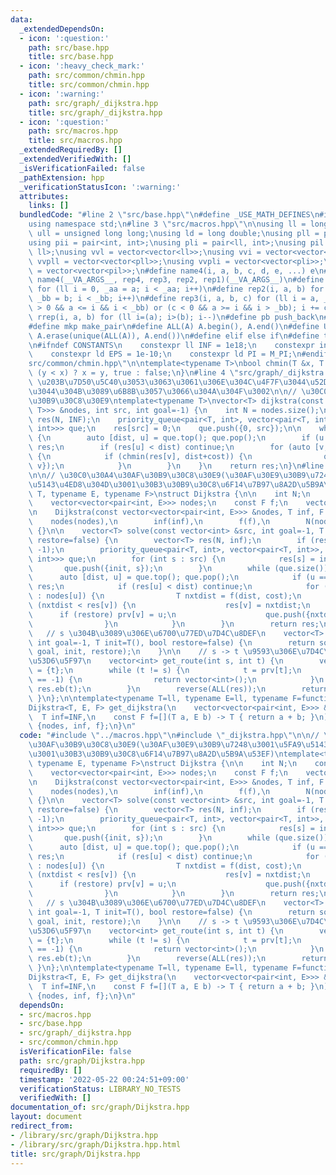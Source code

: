 ```yaml
---
data:
  _extendedDependsOn:
  - icon: ':question:'
    path: src/base.hpp
    title: src/base.hpp
  - icon: ':heavy_check_mark:'
    path: src/common/chmin.hpp
    title: src/common/chmin.hpp
  - icon: ':warning:'
    path: src/graph/_dijkstra.hpp
    title: src/graph/_dijkstra.hpp
  - icon: ':question:'
    path: src/macros.hpp
    title: src/macros.hpp
  _extendedRequiredBy: []
  _extendedVerifiedWith: []
  _isVerificationFailed: false
  _pathExtension: hpp
  _verificationStatusIcon: ':warning:'
  attributes:
    links: []
  bundledCode: "#line 2 \"src/base.hpp\"\n#define _USE_MATH_DEFINES\n#include <bits/stdc++.h>\n\
    using namespace std;\n#line 3 \"src/macros.hpp\"\n\nusing ll = long long;\nusing\
    \ ull = unsigned long long;\nusing ld = long double;\nusing pll = pair<ll, ll>;\n\
    using pii = pair<int, int>;\nusing pli = pair<ll, int>;\nusing pil = pair<int,\
    \ ll>;\nusing vvl = vector<vector<ll>>;\nusing vvi = vector<vector<int>>;\nusing\
    \ vvpll = vector<vector<pll>>;\nusing vvpli = vector<vector<pli>>;\nusing vvpil\
    \ = vector<vector<pil>>;\n#define name4(i, a, b, c, d, e, ...) e\n#define rep(...)\
    \ name4(__VA_ARGS__, rep4, rep3, rep2, rep1)(__VA_ARGS__)\n#define rep1(i, a)\
    \ for (ll i = 0, _aa = a; i < _aa; i++)\n#define rep2(i, a, b) for (ll i = a,\
    \ _bb = b; i < _bb; i++)\n#define rep3(i, a, b, c) for (ll i = a, _bb = b; (c\
    \ > 0 && a <= i && i < _bb) or (c < 0 && a >= i && i > _bb); i += c)\n#define\
    \ rrep(i, a, b) for (ll i=(a); i>(b); i--)\n#define pb push_back\n#define eb emplace_back\n\
    #define mkp make_pair\n#define ALL(A) A.begin(), A.end()\n#define UNIQUE(A) sort(ALL(A)),\
    \ A.erase(unique(ALL(A)), A.end())\n#define elif else if\n#define tostr to_string\n\
    \n#ifndef CONSTANTS\n    constexpr ll INF = 1e18;\n    constexpr int MOD = 1000000007;\n\
    \    constexpr ld EPS = 1e-10;\n    constexpr ld PI = M_PI;\n#endif\n#line 2 \"\
    src/common/chmin.hpp\"\n\ntemplate<typename T>\nbool chmin(T &x, T y) {\n    return\
    \ (y < x) ? x = y, true : false;\n}\n#line 4 \"src/graph/_dijkstra.hpp\"\n\n//\
    \ \u203B\u7D50\u5C40\u3053\u3063\u3061\u306E\u304C\u4F7F\u3044\u52DD\u624B\u3044\
    \u3044\u304B\u3089\u6B8B\u3057\u3066\u304A\u304F\u3002\n\n// \u30C0\u30A4\u30AF\
    \u30B9\u30C8\u30E9\ntemplate<typename T>\nvector<T> dijkstra(const vector<vector<pair<int,\
    \ T>>> &nodes, int src, int goal=-1) {\n    int N = nodes.size();\n    vector<T>\
    \ res(N, INF);\n    priority_queue<pair<T, int>, vector<pair<T, int>>, greater<pair<T,\
    \ int>>> que;\n    res[src] = 0;\n    que.push({0, src});\n\n    while (!que.empty())\
    \ {\n        auto [dist, u] = que.top(); que.pop();\n        if (u == goal) return\
    \ res;\n        if (res[u] < dist) continue;\n        for (auto [v, cost] : nodes[u])\
    \ {\n            if (chmin(res[v], dist+cost)) {\n                que.push({dist+cost,\
    \ v});\n            }\n        }\n    }\n    return res;\n}\n#line 3 \"src/graph/Dijkstra.hpp\"\
    \n\n// \u30C0\u30A4\u30AF\u30B9\u30C8\u30E9(\u30AF\u30E9\u30B9\u7248\u3001\u5FA9\
    \u5143\u4ED8\u304D\u3001\u30B3\u30B9\u30C8\u6F14\u7B97\u8A2D\u5B9A\u53EF)\ntemplate<typename\
    \ T, typename E, typename F>\nstruct Dijkstra {\n\n    int N;\n    const T inf;\n\
    \    vector<vector<pair<int, E>>> nodes;\n    const F f;\n    vector<int> prv;\n\
    \n    Dijkstra(const vector<vector<pair<int, E>>> &nodes, T inf, F f) :\n    \
    \    nodes(nodes),\n        inf(inf),\n        f(f),\n        N(nodes.size())\
    \ {}\n\n    vector<T> solve(const vector<int> &src, int goal=-1, T init=T(), bool\
    \ restore=false) {\n        vector<T> res(N, inf);\n        if (restore) prv.assign(N,\
    \ -1);\n        priority_queue<pair<T, int>, vector<pair<T, int>>, greater<pair<T,\
    \ int>>> que;\n        for (int s : src) {\n            res[s] = init;\n     \
    \       que.push({init, s});\n        }\n        while (que.size()) {\n      \
    \      auto [dist, u] = que.top(); que.pop();\n            if (u == goal) return\
    \ res;\n            if (res[u] < dist) continue;\n            for (auto [v, cost]\
    \ : nodes[u]) {\n                T nxtdist = f(dist, cost);\n                if\
    \ (nxtdist < res[v]) {\n                    res[v] = nxtdist;\n              \
    \      if (restore) prv[v] = u;\n                    que.push({nxtdist, v});\n\
    \                }\n            }\n        }\n        return res;\n    }\n\n \
    \   // s \u304B\u3089\u306E\u6700\u77ED\u7D4C\u8DEF\n    vector<T> solve(int s,\
    \ int goal=-1, T init=T(), bool restore=false) {\n        return solve(vector<int>({s}),\
    \ goal, init, restore);\n    }\n\n    // s -> t \u9593\u306E\u7D4C\u8DEF\u3092\
    \u53D6\u5F97\n    vector<int> get_route(int s, int t) {\n        vector<int> res\
    \ = {t};\n        while (t != s) {\n            t = prv[t];\n            if (t\
    \ == -1) {\n                return vector<int>();\n            }\n           \
    \ res.eb(t);\n        }\n        reverse(ALL(res));\n        return res;\n   \
    \ }\n};\n\ntemplate<typename T=ll, typename E=ll, typename F=function<T(T, E)>>\n\
    Dijkstra<T, E, F> get_dijkstra(\n    vector<vector<pair<int, E>>> &nodes,\n  \
    \  T inf=INF,\n    const F f=[](T a, E b) -> T { return a + b; }\n) {\n    return\
    \ {nodes, inf, f};\n}\n"
  code: "#include \"../macros.hpp\"\n#include \"_dijkstra.hpp\"\n\n// \u30C0\u30A4\
    \u30AF\u30B9\u30C8\u30E9(\u30AF\u30E9\u30B9\u7248\u3001\u5FA9\u5143\u4ED8\u304D\
    \u3001\u30B3\u30B9\u30C8\u6F14\u7B97\u8A2D\u5B9A\u53EF)\ntemplate<typename T,\
    \ typename E, typename F>\nstruct Dijkstra {\n\n    int N;\n    const T inf;\n\
    \    vector<vector<pair<int, E>>> nodes;\n    const F f;\n    vector<int> prv;\n\
    \n    Dijkstra(const vector<vector<pair<int, E>>> &nodes, T inf, F f) :\n    \
    \    nodes(nodes),\n        inf(inf),\n        f(f),\n        N(nodes.size())\
    \ {}\n\n    vector<T> solve(const vector<int> &src, int goal=-1, T init=T(), bool\
    \ restore=false) {\n        vector<T> res(N, inf);\n        if (restore) prv.assign(N,\
    \ -1);\n        priority_queue<pair<T, int>, vector<pair<T, int>>, greater<pair<T,\
    \ int>>> que;\n        for (int s : src) {\n            res[s] = init;\n     \
    \       que.push({init, s});\n        }\n        while (que.size()) {\n      \
    \      auto [dist, u] = que.top(); que.pop();\n            if (u == goal) return\
    \ res;\n            if (res[u] < dist) continue;\n            for (auto [v, cost]\
    \ : nodes[u]) {\n                T nxtdist = f(dist, cost);\n                if\
    \ (nxtdist < res[v]) {\n                    res[v] = nxtdist;\n              \
    \      if (restore) prv[v] = u;\n                    que.push({nxtdist, v});\n\
    \                }\n            }\n        }\n        return res;\n    }\n\n \
    \   // s \u304B\u3089\u306E\u6700\u77ED\u7D4C\u8DEF\n    vector<T> solve(int s,\
    \ int goal=-1, T init=T(), bool restore=false) {\n        return solve(vector<int>({s}),\
    \ goal, init, restore);\n    }\n\n    // s -> t \u9593\u306E\u7D4C\u8DEF\u3092\
    \u53D6\u5F97\n    vector<int> get_route(int s, int t) {\n        vector<int> res\
    \ = {t};\n        while (t != s) {\n            t = prv[t];\n            if (t\
    \ == -1) {\n                return vector<int>();\n            }\n           \
    \ res.eb(t);\n        }\n        reverse(ALL(res));\n        return res;\n   \
    \ }\n};\n\ntemplate<typename T=ll, typename E=ll, typename F=function<T(T, E)>>\n\
    Dijkstra<T, E, F> get_dijkstra(\n    vector<vector<pair<int, E>>> &nodes,\n  \
    \  T inf=INF,\n    const F f=[](T a, E b) -> T { return a + b; }\n) {\n    return\
    \ {nodes, inf, f};\n}\n"
  dependsOn:
  - src/macros.hpp
  - src/base.hpp
  - src/graph/_dijkstra.hpp
  - src/common/chmin.hpp
  isVerificationFile: false
  path: src/graph/Dijkstra.hpp
  requiredBy: []
  timestamp: '2022-05-22 00:24:51+09:00'
  verificationStatus: LIBRARY_NO_TESTS
  verifiedWith: []
documentation_of: src/graph/Dijkstra.hpp
layout: document
redirect_from:
- /library/src/graph/Dijkstra.hpp
- /library/src/graph/Dijkstra.hpp.html
title: src/graph/Dijkstra.hpp
---
```

